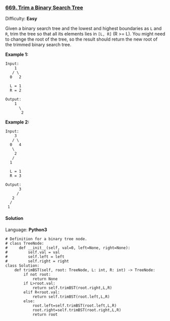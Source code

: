 ### [669\. Trim a Binary Search Tree](https://leetcode.com/problems/trim-a-binary-search-tree/)

Difficulty: **Easy**


Given a binary search tree and the lowest and highest boundaries as `L` and `R`, trim the tree so that all its elements lies in `[L, R]` (R >= L). You might need to change the root of the tree, so the result should return the new root of the trimmed binary search tree.

**Example 1:**  

```
Input: 
    1
   / \
  0   2

  L = 1
  R = 2

Output: 
    1
      \
       2
```

**Example 2:**  

```
Input: 
    3
   / \
  0   4
   \
    2
   /
  1

  L = 1
  R = 3

Output: 
      3
     / 
   2   
  /
 1
```


#### Solution

Language: **Python3**

```python3
# Definition for a binary tree node.
# class TreeNode:
#     def __init__(self, val=0, left=None, right=None):
#         self.val = val
#         self.left = left
#         self.right = right
class Solution:
    def trimBST(self, root: TreeNode, L: int, R: int) -> TreeNode:
        if not root:
            return None
        if L>root.val:
            return self.trimBST(root.right,L,R)
        elif R<root.val:
            return self.trimBST(root.left,L,R)
        else:
            root.left=self.trimBST(root.left,L,R)
            root.right=self.trimBST(root.right,L,R)
            return root
        
```